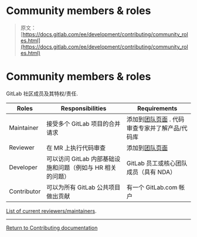 # Community members & roles

> 原文：[https://docs.gitlab.com/ee/development/contributing/community_roles.html](https://docs.gitlab.com/ee/development/contributing/community_roles.html)

# Community members & roles[](#community-members--roles "Permalink")

GitLab 社区成员及其特权/责任.

| Roles | Responsibilities | Requirements |
| --- | --- | --- |
| Maintainer | 接受多个 GitLab 项目的合并请求 | 添加到[团队页面](https://about.gitlab.com/company/team/) . 代码审查专家并了解产品/代码库 |
| Reviewer | 在 MR 上执行代码审查 | 添加到[团队页面](https://about.gitlab.com/company/team/) |
| Developer | 可以访问 GitLab 内部基础设施和问题（例如与 HR 相关的问题） | GitLab 员工或核心团队成员（具有 NDA） |
| Contributor | 可以为所有 GitLab 公共项目做出贡献 | 有一个 GitLab.com 帐户 |

[List of current reviewers/maintainers](https://about.gitlab.com/handbook/engineering/projects/#gitlab-ce).

* * *

[Return to Contributing documentation](index.html)